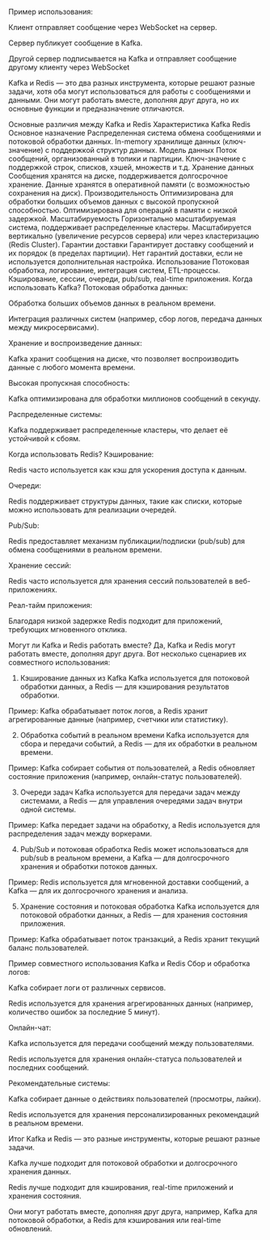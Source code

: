 Пример использования:

Клиент отправляет сообщение через WebSocket на сервер.

Сервер публикует сообщение в Kafka.

Другой сервер подписывается на Kafka и отправляет сообщение другому клиенту через WebSocket



Kafka и Redis — это два разных инструмента, которые решают разные задачи, хотя оба могут использоваться для работы с сообщениями и данными. Они могут работать вместе, дополняя друг друга, но их основные функции и предназначение отличаются.

Основные различия между Kafka и Redis
Характеристика	Kafka	Redis
Основное назначение	Распределенная система обмена сообщениями и потоковой обработки данных.	In-memory хранилище данных (ключ-значение) с поддержкой структур данных.
Модель данных	Поток сообщений, организованный в топики и партиции.	Ключ-значение с поддержкой строк, списков, хэшей, множеств и т.д.
Хранение данных	Сообщения хранятся на диске, поддерживается долгосрочное хранение.	Данные хранятся в оперативной памяти (с возможностью сохранения на диск).
Производительность	Оптимизирована для обработки больших объемов данных с высокой пропускной способностью.	Оптимизирована для операций в памяти с низкой задержкой.
Масштабируемость	Горизонтально масштабируемая система, поддерживает распределенные кластеры.	Масштабируется вертикально (увеличение ресурсов сервера) или через кластеризацию (Redis Cluster).
Гарантии доставки	Гарантирует доставку сообщений и их порядок (в пределах партиции).	Нет гарантий доставки, если не используется дополнительная настройка.
Использование	Потоковая обработка, логирование, интеграция систем, ETL-процессы.	Кэширование, сессии, очереди, pub/sub, real-time приложения.
Когда использовать Kafka?
Потоковая обработка данных:

Обработка больших объемов данных в реальном времени.

Интеграция различных систем (например, сбор логов, передача данных между микросервисами).

Хранение и воспроизведение данных:

Kafka хранит сообщения на диске, что позволяет воспроизводить данные с любого момента времени.

Высокая пропускная способность:

Kafka оптимизирована для обработки миллионов сообщений в секунду.

Распределенные системы:

Kafka поддерживает распределенные кластеры, что делает её устойчивой к сбоям.

Когда использовать Redis?
Кэширование:

Redis часто используется как кэш для ускорения доступа к данным.

Очереди:

Redis поддерживает структуры данных, такие как списки, которые можно использовать для реализации очередей.

Pub/Sub:

Redis предоставляет механизм публикации/подписки (pub/sub) для обмена сообщениями в реальном времени.

Хранение сессий:

Redis часто используется для хранения сессий пользователей в веб-приложениях.

Реал-тайм приложения:

Благодаря низкой задержке Redis подходит для приложений, требующих мгновенного отклика.

Могут ли Kafka и Redis работать вместе?
Да, Kafka и Redis могут работать вместе, дополняя друг друга. Вот несколько сценариев их совместного использования:

1. Кэширование данных из Kafka
   Kafka используется для потоковой обработки данных, а Redis — для кэширования результатов обработки.

Пример: Kafka обрабатывает поток логов, а Redis хранит агрегированные данные (например, счетчики или статистику).

2. Обработка событий в реальном времени
   Kafka используется для сбора и передачи событий, а Redis — для их обработки в реальном времени.

Пример: Kafka собирает события от пользователей, а Redis обновляет состояние приложения (например, онлайн-статус пользователей).

3. Очереди задач
   Kafka используется для передачи задач между системами, а Redis — для управления очередями задач внутри одной системы.

Пример: Kafka передает задачи на обработку, а Redis используется для распределения задач между воркерами.

4. Pub/Sub и потоковая обработка
   Redis может использоваться для pub/sub в реальном времени, а Kafka — для долгосрочного хранения и обработки потоков данных.

Пример: Redis используется для мгновенной доставки сообщений, а Kafka — для их долгосрочного хранения и анализа.

5. Хранение состояния и потоковая обработка
   Kafka используется для потоковой обработки данных, а Redis — для хранения состояния приложения.

Пример: Kafka обрабатывает поток транзакций, а Redis хранит текущий баланс пользователей.

Пример совместного использования Kafka и Redis
Сбор и обработка логов:

Kafka собирает логи от различных сервисов.

Redis используется для хранения агрегированных данных (например, количество ошибок за последние 5 минут).

Онлайн-чат:

Kafka используется для передачи сообщений между пользователями.

Redis используется для хранения онлайн-статуса пользователей и последних сообщений.

Рекомендательные системы:

Kafka собирает данные о действиях пользователей (просмотры, лайки).

Redis используется для хранения персонализированных рекомендаций в реальном времени.

Итог
Kafka и Redis — это разные инструменты, которые решают разные задачи.

Kafka лучше подходит для потоковой обработки и долгосрочного хранения данных.

Redis лучше подходит для кэширования, real-time приложений и хранения состояния.

Они могут работать вместе, дополняя друг друга, например, Kafka для потоковой обработки, а Redis для кэширования или real-time обновлений.